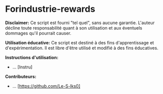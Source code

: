 # Forindustrie-rewards

**Disclaimer:** Ce script est fourni "tel quel", sans aucune garantie. L'auteur décline toute responsabilité quant à son utilisation et aux éventuels dommages qu'il pourrait causer.

**Utilisation éducative:** Ce script est destiné à des fins d'apprentissage et d'expérimentation. Il est libre d'être utilisé et modifié à des fins éducatives.

**Instructions d'utilisation:**
* ... [Instru]

**Contributeurs:**
* ... [https://github.com/Le-S-lks0]
